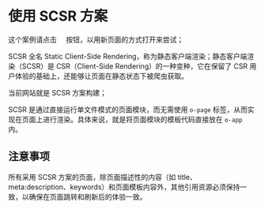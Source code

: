 # 使用 SCSR 方案

这个案例请点击 <span style='font-family: "iconfont"'>&#xe7cb;</span> 按钮，以用新页面的方式打开来尝试；

SCSR 全名 Static Client-Side Rendering，称为静态客户端渲染；静态客户端渲染（SCSR）是 CSR（Client-Side Rendering）的一种变种，它在保留了 CSR 用户体验的基础上，还能够让页面在静态状态下被爬虫获取。

当前网站就是 SCSR 方案构建；

SCSR 是通过直接运行单文件模式的页面模块，而无需使用 `o-page` 标签，从而实现在页面上进行渲染。具体来说，就是将页面模块的模板代码直接放在 `o-app` 内。

## 注意事项

所有采用 SCSR 方案的页面，除页面描述性的内容（如 title、meta:description、keywords）和页面模板内容外，其他引用资源必须保持一致，以确保在页面跳转和刷新后的体验一致。

<a href="../../publics/examples/use-scsr/page1.html" main demo preview></a>
<a href="../../publics/examples/use-scsr/page2.html" demo></a>
<a href="../../publics/examples/use-scsr/public.css" demo></a>
<a href="../../publics/examples/use-scsr/app-config.mjs" demo></a>